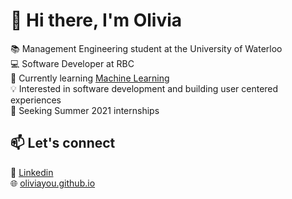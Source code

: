 # 👋 Hi there, I'm Olivia
📚  Management Engineering student at the University of Waterloo<br>
💻  Software Developer at RBC<br>
🌱  Currently learning [Machine Learning](https://www.coursera.org/learn/machine-learning/)<br>
💡  Interested in software development and building user centered experiences<br>
👀  Seeking Summer 2021 internships<br>

## 📫 Let's connect
🔗  [Linkedin](https://www.linkedin.com/in/youolivia/)<br>
🌐  [oliviayou.github.io](http://oliviayou.github.io/)
